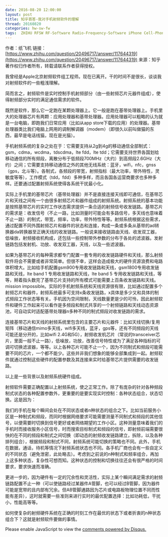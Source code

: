 ```yaml
---
date: 2016-08-20 12:00:00
layout: post
title: 知乎首答-我对手机射频软件的理解
thread: 20160820
categories: hw-sw-fw
tags:  ZHIHU RFSW RF-Software Radio-Frequency-Software iPhone Cell-Phone Antenna-switch LNA PA Matrix
---
```


作者：纸飞机
链接：[https://www.zhihu.com/question/20496717/answer/117644319](https://www.zhihu.com/question/20496717/answer/117644319)
来源：知乎
著作权归作者所有，转载请联系作者获得授权。

我曾经是Apple北京射频软件组工程师。现在已离开。干的时间不是很长，谈谈我对射频软件的一些粗浅理解。

简而言之，射频软件是实时控制手机射频部分（由一些射频芯片元器件组成），使得射频部分实时的满足通信需求的软件。

既然是软件，那么它一定跑在某颗处理器上。它一般是跑在基带处理器上。手机里大的处理器芯片有两颗：应用处理器和基带处理器。应用处理器可以粗略的认为就是一台电脑，即跑我们日常应用（比如从app store下载的应用）的处理器。基带处理器类比我们电脑上网用的调制解调器（modem）（即很久以前叫做猫的东西，最早是电话线猫，现在是光猫）。

手机射频系统的复杂之处在于：它需要支持从2g到4g的移动通信全部制式：gsm，cdma，wcdma，tdscdma，lte fdd，lte tdd；它需要支持世界各国划给移动通信的所有频段，离散分布于低频段700MHz（大约）到高频段2.6GHz（大约）之间；它需要支持移动通信之外的其他无线系统：蓝牙，wifi，nfc，gnss（gps，北斗等）。各制式，各频段的带宽，射频指标（最大功率，带外特性，灵敏度等等），工作模式（tdd，fdd）多种多样，而且各国各运营商要求也多种多样。还要通过配置射频系统使得各系统干扰最小化。

实际上手机里的基带芯片（基带处理器）并不是直接连接天线即可通信，在基带芯片和天线之间有一个由很多射频芯片和器件组成的射频系统。射频系统的基本功能是按照基带芯片的实时工作状态需求提供一条合适的射频信号收发链路。基带芯片的需求是：收发信号（不止一路，比如测量时可能会有多路信号，多天线也意味着不止一路）的制式，带宽，频率，功率，带外特性等等。射频系统根据这些需求，通过配置不同外围射频芯片和器件的状态和连接，构成一条或多条从基带的ad转换器da转换器至正确天线的收发链路。一般说来接收链路由天线、收发双工器，低噪放，射频接收机构成，还包括一些控制带外参数的分布于各处的滤波器。发射链路包括发射机、功放、收发双工器，天线，以及一些滤波器。

如果为基带芯片的每种需求都专门配置一套专用的收发链路硬件和天线，那么射频软件将会不需要或者非常简单。但很不幸，这样会造成极大的硬件资源浪费和电路体积增大。比如给手机配置gsm900专用收发链路和天线，gsm1800专用收发链路和天线，lte band 1 专用收发链路和天线，lte band 5 专用收发链路和天线，等等，掰着指头数完了基带芯片支持的所有模式可能需要上百条收发链路和天线。mission impossible。实际的手机射频系统和天线资源很有限，比如通过配置多个射频芯片和器件，射频系统最多可支持x条收发链路，x具体是多少又和具体的制式频段工作状态等有关。手机因为空间限制，天线数量更是少的可怜，因此射频软件和硬件工作起来可以看作是多频段和制式共享的一个射频链路和天线动态资源池，可自动实时适配基带处理器n多种不同的制式频段对收发链路的需求。

连接基带芯片和天线的射频系统里包含的主要芯片和元器件：比如天线切换/复用矩阵（移动通信mimo多天线，wifi多天线，蓝牙，gps等，还有不同频段的天线可能还是分开的，比如wifi 2.4G和5G），射频收发机芯片（常说的transceiver芯片，里面一般不止一路），低噪放，功放，改善信号特性或为了满足各种指标的可调可切换滤波器，等等。以上各种芯片可能不止一个，因为不同制式和频段可能需要不同的芯片，一个都不能少。这些并非我们想象的能够全部集成到一起。射频软件就通过控制这些硬件的配置参数及其连接来实时给基带芯片提供需要的收发链路。

以上是一些背景以及射频系统硬件组成。

射频软件需要正确配置以上射频系统，使之正常工作。除了有庞杂的针对各种频段制式状态的各种配置参数外，更重要的是要实现实时控制：各种状态组合，状态切换。这是因为：

我们的手机在每个瞬间会处在不同状态或者n种状态的组合之下。比如当前服务小区是一种制式和频段，而同时根据网络要求可能需要测量不同制式和频段的其他信号，以便需要时切换到信号更好或者网络期望的工作小区。这种测量意味着我们的手机时而接收服务小区信号，时而搜索目标制式和频段的信号，即射频前端需要很快的在不同的频段和制式之间切换（即动态的射频收发链路建立，拆除，以及各种排列组合），根据频段和制式不同，射频系统可能切换的策略也不同。此外，手机在数据，通话，待机等情况下射频系统状态也不同。各手机厂商也会有一些自定义的不同状态（避免泄密，此处略去）。考虑到之前说的n种制式和频率组合，再加上这多种状态，复杂性可想而知。这种状态的控制和切换往往还会有很严格的时间要求，要求快速而准确。

更进一步的，因为硬件有一定的冗余性和灵活性，实际上某个瞬间满足需求的射频链路配置不止一种（可以使链路经过某器件A管脚，也可以经过B管脚，因为器件可能是宽带的且内部有冗余。但AB管脚通路因为芯片或电路板物理位置不同而性能有差异），这时就需要一些准则来进行实时的最优配置选择：比如功耗低，干扰小，性能高等等。

如何使复杂的射频硬件系统在正确的时刻工作在最优的状态下或者折衷的n种状态组合下？这就是射频软件要做的事情。


<div id="disqus_thread"></div>
<script type="text/javascript">
    /* * * CONFIGURATION VARIABLES: EDIT BEFORE PASTING INTO YOUR WEBPAGE * * */
    var disqus_shortname = 'jiaoxianjun'; // required: replace example with your forum shortname

    /* * * DON'T EDIT BELOW THIS LINE * * */
    (function() {
        var dsq = document.createElement('script'); dsq.type = 'text/javascript'; dsq.async = true;
        dsq.src = '//' + disqus_shortname + '.disqus.com/embed.js';
        (document.getElementsByTagName('head')[0] || document.getElementsByTagName('body')[0]).appendChild(dsq);
    })();
</script>
<noscript>Please enable JavaScript to view the <a href="http://disqus.com/?ref_noscript">comments powered by Disqus.</a></noscript>


<!-- Global site tag (gtag.js) - Google Analytics -->
<script async src="https://www.googletagmanager.com/gtag/js?id=G-01GGQ8JZW7"></script>
<script>
  window.dataLayer = window.dataLayer || [];
  function gtag(){dataLayer.push(arguments);}
  gtag('js', new Date());

  gtag('config', 'G-01GGQ8JZW7');
</script>
